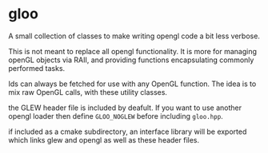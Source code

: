 # gloo

A small collection of classes to make writing opengl code a bit less verbose.

This is not meant to replace all opengl functionality. It is more for managing
openGL objects via RAII, and providing functions encapsulating commonly
performed tasks.

Ids can always be fetched for use with any OpenGL function. The idea is to mix
raw OpenGL calls, with these utility classes.

the GLEW header file is included by deafult. If you want to use another opengl
loader then define `GLOO_NOGLEW` before including `gloo.hpp`.

if included as a cmake subdirectory, an interface library will be exported which
links glew and opengl as well as these header files.
